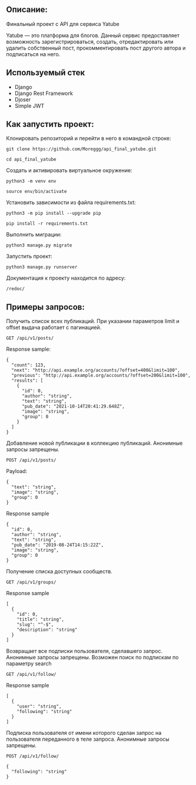 ## Описание:

Финальный проект с API для сервиса Yatube

Yatube — это платформа для блогов. Данный сервис предоставляет возможность зарегистрироваться, создать, отредактировать или удалить собственный пост, прокомментировать пост другого автора и подписаться на него.

## Используемый стек

- Django
- Django Rest Framework
- Djoser
- Simple JWT

## Как запустить проект:

Клонировать репозиторий и перейти в него в командной строке:

```
git clone https://github.com/Moreggg/api_final_yatube.git
```

```
cd api_final_yatube
```

Cоздать и активировать виртуальное окружение:
```
python3 -m venv env
```

```
source env/bin/activate
```


Установить зависимости из файла requirements.txt:

```
python3 -m pip install --upgrade pip
```

```
pip install -r requirements.txt
```

Выполнить миграции:

```
python3 manage.py migrate
```

Запустить проект:

```
python3 manage.py runserver
```

Документация к проекту находится по адресу:

```
/redoc/
```

## Примеры запросов:
Получить список всех публикаций. При указании параметров limit и offset выдача работает с пагинацией.
```
GET /api/v1/posts/
```
Response sample:
```
{
  "count": 123,
  "next": "http://api.example.org/accounts/?offset=400&limit=100",
  "previous": "http://api.example.org/accounts/?offset=200&limit=100",
  "results": [
    {
      "id": 0,
      "author": "string",
      "text": "string",
      "pub_date": "2021-10-14T20:41:29.648Z",
      "image": "string",
      "group": 0
    }
  ]
}
```
Добавление новой публикации в коллекцию публикаций. Анонимные запросы запрещены.
```
POST /api/v1/posts/
```
Payload:
```
{
  "text": "string",
  "image": "string",
  "group": 0
}
```
Response sample
```
{
  "id": 0,
  "author": "string",
  "text": "string",
  "pub_date": "2019-08-24T14:15:22Z",
  "image": "string",
  "group": 0
}
```
Получение списка доступных сообществ.
```
GET /api/v1/groups/
```
Response sample
```
[
  {
    "id": 0,
    "title": "string",
    "slug": "^-$",
    "description": "string"
  }
]
```
Возвращает все подписки пользователя, сделавшего запрос. Анонимные запросы запрещены.
Возможен поиск по подпискам по параметру search
```
GET /api/v1/follow/
```
Response sample
```
[
  {
    "user": "string",
    "following": "string"
  }
]
```
Подписка пользователя от имени которого сделан запрос на пользователя переданного в теле запроса. Анонимные запросы запрещены.
```
POST /api/v1/follow/
```

```
{
  "following": "string"
}
```

